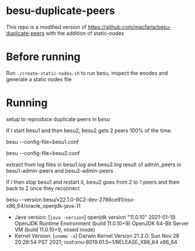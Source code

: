 # besu-duplicate-peers

This repo is a modified version of https://github.com/macfarla/besu-duplicate-peers with the addition of static-nodes

# Before running

Run `./create-static-nodes.sh` to run besu, inspect the enodes and generate a static nodes file

# Running
setup to reproduce duplicate peers in besu

If I start besu1 and then besu2, besu2 gets 2 peers 100% of the time.

besu --config-file=besu1.conf

besu --config-file=besu2.conf

extract from log files in besu1.log and besu2.log
result of admin_peers in besu1-admin-peers and besu2-admin-peers

If I then stop besu1 and restart it, besu2 goes from 2 to 1 peers and then back to 2 once they reconnect

besu --version
besu/v22.1.0-RC2-dev-2786ce91/osx-x86_64/oracle_openjdk-java-11
* Java version: [`java -version`]
openjdk version "11.0.10" 2021-01-19
OpenJDK Runtime Environment (build 11.0.10+9)
OpenJDK 64-Bit Server VM (build 11.0.10+9, mixed mode)
* Kernel Version: [`uname -a`]
Darwin Kernel Version 21.2.0: Sun Nov 28 20:28:54 PST 2021; root:xnu-8019.61.5~1/RELEASE_X86_64 x86_64
